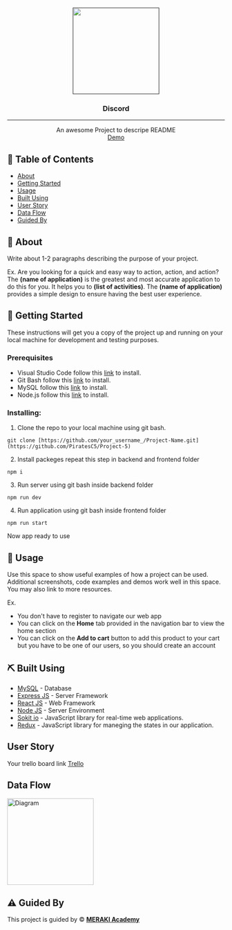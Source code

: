 <p align="center">
  <a href="" rel="noopener">
 <img width=200px height=200px src="https://sparkcdnwus2.azureedge.net/sparkimageassets/XPDC2RH70K22MN-08afd558-a61c-4a63-9171-d3f199738e9f"></a>
</p>

<h3 align="center" style ={{color :rgb(88,101,242) }}>Discord</h3>

---

<p align="center"> An awesome Project to descripe README 
    <br> 
<a href=''>Demo</a>
    <br> 
</p>

## 📝 Table of Contents

- [About](#about)
- [Getting Started](#getting_started)
- [Usage](#usage)
- [Built Using](#built_using)
- [User Story](#user_story)
- [Data Flow](#data_flow)
- [Guided By](#guided_by)

## 🧐 About <a name = "about"></a>

Write about 1-2 paragraphs describing the purpose of your project.

Ex. Are you looking for a quick and easy way to action, action, and action? The **(name of application)** is the greatest and most accurate application to do this for you. It helps you to **(list of activities)**. The **(name of application)** provides a simple design to ensure having the best user experience.

## 🏁 Getting Started <a name = "getting_started"></a>

These instructions will get you a copy of the project up and running on your local machine for development and testing purposes.

### Prerequisites

- Visual Studio Code follow this <a href='https://code.visualstudio.com/download'>link</a> to install.
- Git Bash follow this <a href='https://git-scm.com/downloads
'>link</a> to install.
- MySQL follow this <a href='https://dev.mysql.com/downloads/workbench/'>link</a> to install.
- Node.js follow this <a href='https://nodejs.org/en/download/'>link</a> to install.

### Installing:

1. Clone the repo to your local machine using git bash.

```
git clone [https://github.com/your_username_/Project-Name.git](https://github.com/PiratesC5/Project-5)
```

2. Install packeges repeat this step in backend and frontend folder

```
npm i
```

3. Run server using git bash inside backend folder

```
npm run dev
```

4. Run application using git bash inside frontend folder

```
npm run start
```

Now app ready to use

## 🎈 Usage <a name="usage"></a>

Use this space to show useful examples of how a project can be used. Additional screenshots, code examples and demos work well in this space. You may also link to more resources.

Ex.
- You don't have to register to navigate our web app
- You can click on the **Home** tab provided in the navigation bar to view the home section
- You can click on the **Add to cart** button to add this product to your cart but you have to be one of our users, so you should create an account 

## ⛏️ Built Using <a name = "built_using"></a>

- [MySQL](https://www.mysql.com/) - Database
- [Express JS](https://expressjs.com/) - Server Framework
- [React JS](https://https://reactjs.org/) - Web Framework
- [Node JS](https://nodejs.org/en/) - Server Environment
- [Sokit io](https://socket.io/) - JavaScript library for real-time web applications.
- [Redux](https://redux.js.org/) - JavaScript library for maneging the states in our application.

## User Story <a name = "#user_story"></a>

Your trello board link
<a href='https://trello.com/b/zU6SKUCN/project-5-the-pirates'>Trello</a>

## Data Flow <a name = "#data_flow"></a>

<img width=200px height=200px src="https://meraki-academy-c5.slack.com/files/U035VF08J9J/F03L7TADEEQ/diagramp5.oxps" alt="Diagram"></a>

## ⚠️ Guided By <a name = "guided_by"></a>

This project is guided by ©️ **[MERAKI Academy](https://www.meraki-academy.org)**
